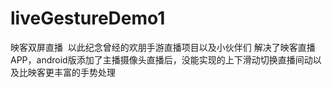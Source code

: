 # liveGestureDemo1
映客双屏直播  以此纪念曾经的欢朋手游直播项目以及小伙伴们
解决了映客直播APP，android版添加了主播摄像头直播后，没能实现的上下滑动切换直播间动以及比映客更丰富的手势处理

